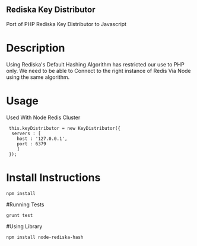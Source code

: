 ## Rediska Key Distributor

  Port of PHP Rediska Key Distributor to Javascript

# Description



Using Rediska's Default Hashing Algorithm has restricted our use to PHP only.
We need to be able to Connect to the right instance of Redis Via Node using the same algorithm.


# Usage

Used With Node Redis Cluster

```
 this.keyDistributor = new KeyDistributor({
  servers : [
    host : '127.0.0.1',
    port : 6379
    ]
 });
```



# Install Instructions
`npm install`

#Running Tests

`grunt test`

#Using Library

`npm install node-rediska-hash`